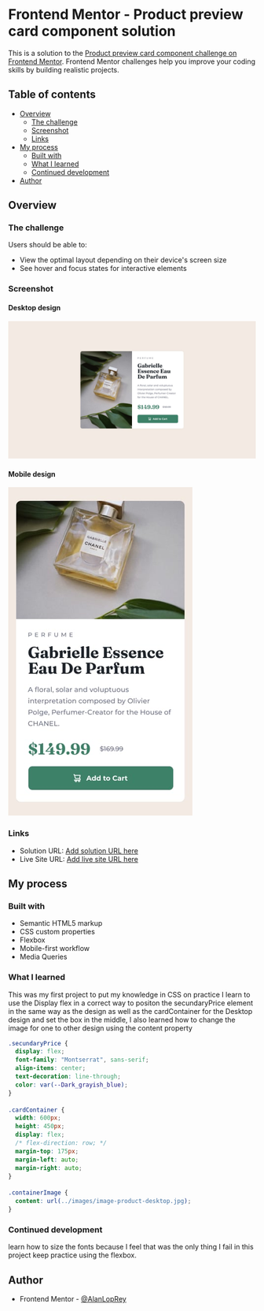 # Frontend Mentor - Product preview card component solution

This is a solution to the [Product preview card component challenge on Frontend Mentor](https://www.frontendmentor.io/challenges/product-preview-card-component-GO7UmttRfa). Frontend Mentor challenges help you improve your coding skills by building realistic projects.

## Table of contents

- [Overview](#overview)
  - [The challenge](#the-challenge)
  - [Screenshot](#screenshot)
  - [Links](#links)
- [My process](#my-process)
  - [Built with](#built-with)
  - [What I learned](#what-i-learned)
  - [Continued development](#continued-development)
- [Author](#author)

## Overview

### The challenge

Users should be able to:

- View the optimal layout depending on their device's screen size
- See hover and focus states for interactive elements

### Screenshot

#### Desktop design

![an image of the of the Gabrielle Essence Fragance for the desktop design ](https://github.com/AlanLopRey/Product-preview-card-component/blob/984079ead2c0c607c8c0b435a2c57da64d63aaf8/design/desktop-design.jpg)

#### Mobile design

![an image of the of the Gabrielle Essence Fragance for the Mobile design ](https://github.com/AlanLopRey/Product-preview-card-component/blob/f54eeacaf6fd0c29779fd59fd72cf358195088a9/design/mobile-design.jpg)

### Links

- Solution URL: [Add solution URL here](https://github.com/AlanLopRey/Product-preview-card-component.git)
- Live Site URL: [Add live site URL here](https://alanloprey.github.io/Product-preview-card-component/)

## My process

### Built with

- Semantic HTML5 markup
- CSS custom properties
- Flexbox
- Mobile-first workflow
- Media Queries

### What I learned

This was my first project to put my knowledge in CSS on practice
I learn to use the Display flex in a correct way to positon the secundaryPrice element in the same way as the design as well as the cardContainer for the Desktop design and set the box in the middle, I also learned how to change the image for one to other design using the content property

```css
.secundaryPrice {
  display: flex;
  font-family: "Montserrat", sans-serif;
  align-items: center;
  text-decoration: line-through;
  color: var(--Dark_grayish_blue);
}

.cardContainer {
  width: 600px;
  height: 450px;
  display: flex;
  /* flex-direction: row; */
  margin-top: 175px;
  margin-left: auto;
  margin-right: auto;
}

.containerImage {
  content: url(../images/image-product-desktop.jpg);
}
```

### Continued development

learn how to size the fonts because I feel that was the only thing I fail in this project
keep practice using the flexbox.

## Author

- Frontend Mentor - [@AlanLopRey](https://www.frontendmentor.io/profile/AlanLopRey)
